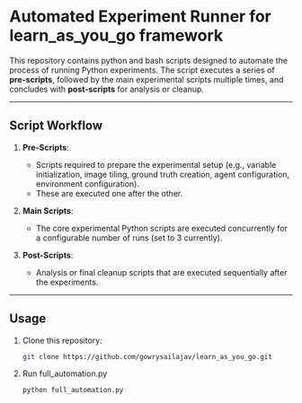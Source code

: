 # Automated Experiment Runner for learn_as_you_go framework

This repository contains python and bash scripts designed to automate the process of running Python experiments. The script executes a series of **pre-scripts**, followed by the main experimental scripts multiple times, and concludes with **post-scripts** for analysis or cleanup.

---

## Script Workflow

1. **Pre-Scripts**: 
   - Scripts required to prepare the experimental setup (e.g., variable initialization, image tiling, ground truth creation, agent configuration, environment configuration).
   - These are executed one after the other.

2. **Main Scripts**: 
   - The core experimental Python scripts are executed concurrently for a configurable number of runs (set to 3 currently).

3. **Post-Scripts**: 
   - Analysis or final cleanup scripts that are executed sequentially after the experiments.

---

## Usage

1. Clone this repository:
   ```bash
   git clone https://github.com/gowrysailajav/learn_as_you_go.git
2. Run full_automation.py
   ```bash
   python full_automation.py
   
